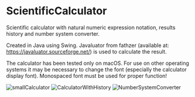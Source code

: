 # ScientificCalculator
Scientific calculator with natural numeric expression notation, results history and number system converter.

Created in Java using Swing. Javaluator from fathzer (available at: https://javaluator.sourceforge.net/) is used to calculate the result.

The calculator has been tested only on macOS. For use on other operating systems it may be necessary to change the font (especially the calculator display font). Monospaced font must be used for proper function!

![smallCalculator](https://github.com/jakubkvapil/ScientificCalculator/assets/136896240/b86a18de-ad7e-44a8-be51-9af0463c89f8)
![CalculatorWithHistory](https://github.com/jakubkvapil/ScientificCalculator/assets/136896240/ba07554d-2268-414e-a43b-30865e0ed31d)
![NumberSystemConverter](https://github.com/jakubkvapil/ScientificCalculator/assets/136896240/f2804e10-e115-457c-b64c-50b0fa2267b6)

